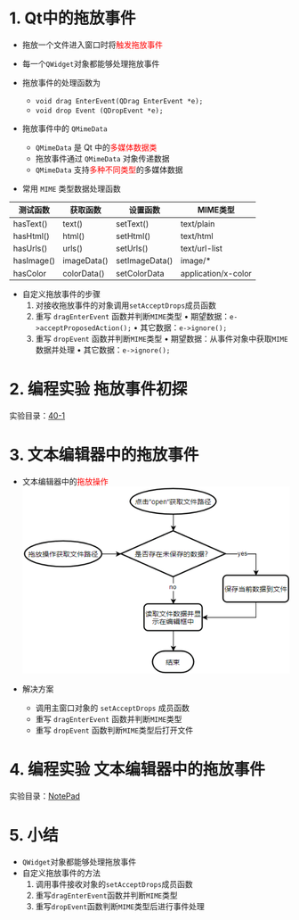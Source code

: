 # 1. Qt中的拖放事件
- 拖放一个文件进入窗口时将<font color=red>触发拖放事件</font>
- 每一个`QWidget`对象都能够处理拖放事件
- 拖放事件的处理函数为
    - `void drag EnterEvent(QDrag EnterEvent *e);`
    - `void drop Event (QDropEvent *e);`

- 拖放事件中的 `QMimeData`
    - `QMimeData` 是 Qt 中的<font color=red>多媒体数据类</font>
    - 拖放事件通过 `QMimeData` 对象传递数据
    - `QMimeData` 支持<font color=red>多种不同类型</font>的多媒体数据

- 常用 `MIME` 类型数据处理函数

|  测试函数   |   获取函数   |    设置函数     |      MIME类型       |
| ---------- | ----------- | -------------- | ------------------- |
| hasText()  | text()      | setText()      | text/plain          |
| hasHtml()  | html()      | setHtml()      | text/html           |
| hasUrls()  | urls()      | setUrls()      | text/url-list       |
| hasImage() | imageData() | setImageData() | image/*             |
| hasColor   | colorData() | setColorData   | application/x-color |

- 自定义拖放事件的步骤
	1. 对接收拖放事件的对象调用`setAcceptDrops`成员函数
	2. 重写 `dragEnterEvent` 函数并判断`MIME`类型
    		• 期望数据：`e->acceptProposedAction();`
    		• 其它数据：`e->ignore();`
	3. 重写 `dropEvent` 函数并判断`MIME`类型
    		• 期望数据：从事件对象中获取`MIME`数据并处理
    		• 其它数据：`e->ignore();`

# 2. 编程实验 拖放事件初探
实验目录：[40-1](vx_attachments\040_Anatomy_of_drag_event\40-1)

# 3. 文本编辑器中的拖放事件
- 文本编辑器中的<font color=red>拖放操作</font>
![](vx_images/040_1.png)

- 解决方案
    - 调用主窗口对象的 `setAcceptDrops` 成员函数
    - 重写 `dragEnterEvent` 函数并判断`MIME`类型
    - 重写 `dropEvent` 函数判断`MIME`类型后打开文件

# 4. 编程实验 文本编辑器中的拖放事件
实验目录：[NotePad](vx_attachments\040_Anatomy_of_drag_event\NotePad)

# 5. 小结
- `QWidget`对象都能够处理拖放事件
- 自定义拖放事件的方法
    1. 调用事件接收对象的`setAcceptDrops`成员函数
    2. 重写`dragEnterEvent`函数并判断`MIME`类型
    3. 重写`dropEvent`函数判断`MIME`类型后进行事件处理
